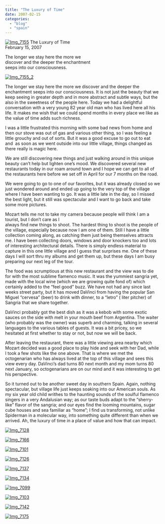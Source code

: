 ```yaml
---
title: "The Luxury of Time"
date: 2007-02-15
categories: 
  - "blog"
  - "spain"
---
```


 [![Img_7155](https://pub-ac94b3f306b24c0dba4238943c97f2e1.r2.dev/2008/04/18/img_7155.png "Img_7155")](https://pub-ac94b3f306b24c0dba4238943c97f2e1.r2.dev/photos/uncategorized/2008/04/18/img_7155.png) The Luxury of Time  
February 15, 2007

The longer we stay here the more we  
discover and the deeper the enchantment  
seeps into our consciousness.

<!--more-->

[![Img_7155_2](https://pub-ac94b3f306b24c0dba4238943c97f2e1.r2.dev/2008/04/18/img_7155_2.png "Img_7155_2")](https://pub-ac94b3f306b24c0dba4238943c97f2e1.r2.dev/photos/uncategorized/2008/04/18/img_7155_2.png)

The longer we stay here the more we discover and the deeper the enchantment seeps into our consciousness. It is not just the beauty that we keep seeing in greater depth and in more abstract and subtle ways, but the also in the sweetness of the people here. Today we had a delightful conversation with a very young 82 year old man who has lived here all his life. It makes me wish that we could spend months in every place we like as the value of time adds such richness.

I was a little frustrated this morning with some bad news from home and then our stove was out of gas and various other thing, so I was feeling a little grouchy and out of sorts. But it was a good excuse to go out to eat and  as soon as we went outside into our little village, things changed as there really is magic here.

We are still discovering new things and just walking around in this unique beauty can’t help but lighten one’s mood. We discovered several new restaurants today in our roam around town and I hope we can get to all of the restaurants here before we set off in April for our 7 months on the road.

We were going to go to one of our favorites, but it was already closed so we just wondered around and ended up going to the very top of the village where I have been wanting to go. It was a little late in the day, so I missed the best light, but it still was spectacular and I want to go back and take some more pictures.

Mozart tells me not to take my camera because people will think I am a tourist, but I don’t care as I  
always find new things to shoot. The hardest thing to shoot is the people of the village, especially because now I am one of them. Still I have a little collection coming along, as catching them just being themselves attracts me. I have been collecting doors, windows and door knockers too and lots of interesting architectural details. There is simply endless material to capture in this one little village and I guess that surprises me. One of these days I will sort thru my albums and get them up, but these days I am busy preparing our next leg of the tour.

The food was scrumptious at this new restaurant and the view was to die for with the most sublime flamenco music. It was the yummiest sangria yet,  made with the local wine (which we are growing quite fond of) which certainly added to the “feel good” buzz. We have not had any since last weeks street party, but it has moved DaVinci from having the popular San Miguel “cervesa” (beer) to drink with dinner, to a “letro” ( liter pitcher) of Sangria that we share together.

DaVinci probably got the best dish as it was a kebob with some exotic sauces on the side with melt in your mouth beef from Argentina. The waiter (who probably was the owner) was superb and charming, talking in several languages to the various tables of guests. It was a bit pricey, so we hesitated at first whether to stay or not, but now we will be back.

After leaving the restaurant, there was a little viewing area nearby which Mozart decided was a good place to play hide and seek with her Dad, while I took a few shots like the one above. That is where we met the octogenarian who has always lived at the top of this village and sees this view every day. DaVinci’s dad turns 80 next month and my mom turns 80 next January, so octogenarians are on our mind and it was interesting to get his perspective.

So it turned out to be another sweet day in southern Spain. Again, nothing spectacular, but village life just keeps soaking into our American souls. As my six year old child writhes to the haunting sounds of the soulful flamenco singers in a very Andalusian way; as our taste buds adapt to the “sherry-like” flavor of the sangria; and our eyes find the looming mountains, sugar cube houses and sea familiar as “home”; I find us transforming, not unlike Spiderman in a molecular way, into something quite different than when we arrived. Ah, the luxury of time in a place of value and how that can impact.

[![Img_7128](https://pub-ac94b3f306b24c0dba4238943c97f2e1.r2.dev/2008/04/18/img_7128.png "Img_7128")](https://pub-ac94b3f306b24c0dba4238943c97f2e1.r2.dev/photos/uncategorized/2008/04/18/img_7128.png)

[![Img_7166](https://pub-ac94b3f306b24c0dba4238943c97f2e1.r2.dev/2008/04/18/img_7166.png "Img_7166")](https://pub-ac94b3f306b24c0dba4238943c97f2e1.r2.dev/photos/uncategorized/2008/04/18/img_7166.png)

[![Img_7101](https://pub-ac94b3f306b24c0dba4238943c97f2e1.r2.dev/2008/04/18/img_7101.png "Img_7101")](https://pub-ac94b3f306b24c0dba4238943c97f2e1.r2.dev/photos/uncategorized/2008/04/18/img_7101.png)

[![Img_7126](https://pub-ac94b3f306b24c0dba4238943c97f2e1.r2.dev/2008/04/18/img_7126.png "Img_7126")](https://pub-ac94b3f306b24c0dba4238943c97f2e1.r2.dev/photos/uncategorized/2008/04/18/img_7126.png)

[![Img_7137](https://pub-ac94b3f306b24c0dba4238943c97f2e1.r2.dev/2008/04/18/img_7137.png "Img_7137")](https://pub-ac94b3f306b24c0dba4238943c97f2e1.r2.dev/photos/uncategorized/2008/04/18/img_7137.png)

[![Img_7134](https://pub-ac94b3f306b24c0dba4238943c97f2e1.r2.dev/2008/04/18/img_7134.png "Img_7134")](https://pub-ac94b3f306b24c0dba4238943c97f2e1.r2.dev/photos/uncategorized/2008/04/18/img_7134.png)

[![Img_7099](https://pub-ac94b3f306b24c0dba4238943c97f2e1.r2.dev/2008/04/18/img_7099.png "Img_7099")](https://pub-ac94b3f306b24c0dba4238943c97f2e1.r2.dev/photos/uncategorized/2008/04/18/img_7099.png)

[![Img_7103](https://pub-ac94b3f306b24c0dba4238943c97f2e1.r2.dev/2008/04/18/img_7103.png "Img_7103")](https://pub-ac94b3f306b24c0dba4238943c97f2e1.r2.dev/photos/uncategorized/2008/04/18/img_7103.png)

[![Img_7142](https://pub-ac94b3f306b24c0dba4238943c97f2e1.r2.dev/2008/04/18/img_7142.png "Img_7142")](https://pub-ac94b3f306b24c0dba4238943c97f2e1.r2.dev/photos/uncategorized/2008/04/18/img_7142.png)

[![Img_7175](https://pub-ac94b3f306b24c0dba4238943c97f2e1.r2.dev/2008/04/18/img_7175.png "Img_7175")](https://pub-ac94b3f306b24c0dba4238943c97f2e1.r2.dev/photos/uncategorized/2008/04/18/img_7175.png)
